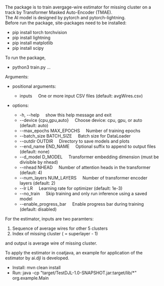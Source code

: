 The package is to train avergage-wire estimator for missing cluster on a track by Transformer Masked Auto-Encoder (TMAE).\
The AI model is designed by pytorch and pytorch-lightning.\
Before run the package, site-packages need to be installed:
- pip install torch torchvision
- pip install lightning
- pip install matplotlib
- pip install scipy
  
To run the package,
- python3 train.py ...

Arguments:
  - positional arguments:
    - inputs      &nbsp;&nbsp;&nbsp;          One or more input CSV files (default: avgWires.csv)

  - options:
    - -h, --help     &nbsp;&nbsp;&nbsp;       show this help message and exit
    - --device {cpu,gpu,auto} &nbsp;&nbsp;&nbsp; Choose device: cpu, gpu, or auto (default: auto)
    - --max_epochs MAX_EPOCHS &nbsp;&nbsp;&nbsp; Number of training epochs
    - --batch_size BATCH_SIZE &nbsp;&nbsp;&nbsp; Batch size for DataLoader
    - --outdir OUTDIR   &nbsp;&nbsp;&nbsp;    Directory to save models and plots
    - --end_name END_NAME &nbsp;&nbsp;&nbsp;  Optional suffix to append to output files (default: none)
    - --d_model D_MODEL  &nbsp;&nbsp;&nbsp;   Transformer embedding dimension (must be divisible by nhead)
    - --nhead NHEAD   &nbsp;&nbsp;&nbsp;      Number of attention heads in the transformer (default: 4)
    - --num_layers NUM_LAYERS &nbsp;&nbsp;&nbsp; Number of transformer encoder layers (default: 2)
    - --lr LR        &nbsp;&nbsp;&nbsp;       Learning rate for optimizer (default: 1e-3)
    - --no_train      &nbsp;&nbsp;&nbsp;      Skip training and only run inference using a saved model
    - --enable_progress_bar &nbsp;&nbsp;&nbsp; Enable progress bar during training (default: disabled)

For the estimator, inputs are two paramters:
  1. Sequence of average wires for other 5 clusters
  2. Index of missing cluster ( = superlayer - 1)
     
and output is average wire of missing cluster.

To apply the estimator in coatjava, an example for application of the estimator by ai.djl is developed.
- Install: mvn clean install
- Run: java -cp "target/TestDJL-1.0-SNAPSHOT.jar:target/lib/*" org.example.Main
